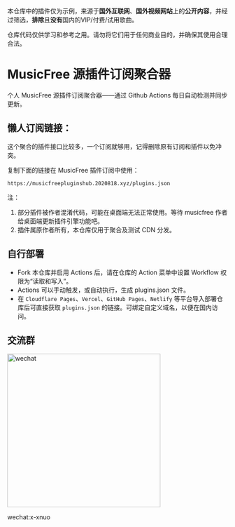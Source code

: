 本仓库中的插件仅为示例，来源于**国外互联网**、**国外视频网站**上的**公开内容**，并经过筛选，**排除**且**没有**国内的VIP/付费/试用歌曲。

仓库代码仅供学习和参考之用。请勿将它们用于任何商业目的，并确保其使用合理合法。

# MusicFree 源插件订阅聚合器

个人 MusicFree 源插件订阅聚合器——通过 Github Actions 每日自动检测并同步更新。

## 懒人订阅链接：

这个聚合的插件接口比较多，一个订阅就够用，记得删除原有订阅和插件以免冲突。

复制下面的链接在 MusicFree 插件订阅中使用：
```
https://musicfreepluginshub.2020818.xyz/plugins.json
```
注：

1. 部分插件被作者混淆代码，可能在桌面端无法正常使用。等待 musicfree 作者给桌面端更新插件引擎功能吧。
2. 插件属原作者所有，本仓库仅用于聚合及测试 CDN 分发。

## 自行部署

- Fork 本仓库并启用 Actions 后，请在仓库的 Action 菜单中设置 Workflow 权限为“读取和写入”。
- Actions 可以手动触发，或自动执行，生成 plugins.json 文件。
- 在 `Cloudflare Pages`、`Vercel`、`GitHub Pages`、`Netlify` 等平台导入部署仓库后可直接获取 `plugins.json` 的链接。可绑定自定义域名，以便在国内访问。

## 交流群
<img src="https://github.com/user-attachments/assets/0eadd1b1-ddae-4dbb-97ae-2f8bf3e2b57c" alt="wechat" width="350">

wechat:x-xnuo
